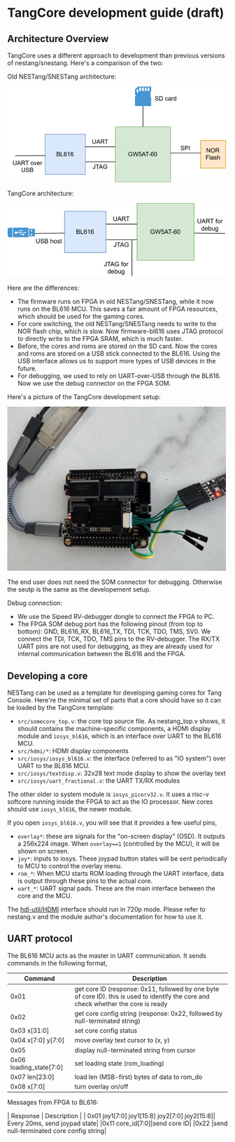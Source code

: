 # TangCore development guide (draft)

## Architecture Overview

TangCore uses a different approach to development than previous versions of nestang/snestang. Here's a comparison of the two:

Old NESTang/SNESTang architecture:

<img src="snestang.drawio.svg" width="500"/>

TangCore architecture:

<img src="tangcores.drawio.svg" width="500"/>

Here are the differences:
* The firmware runs on FPGA in old NESTang/SNESTang, while it now runs on the BL616 MCU. This saves a fair amount of FPGA resources, which should be used for the gaming cores.
* For core switching, the old NESTang/SNESTang needs to write to the NOR flash chip, which is slow. Now firmware-bl616 uses JTAG protocol to directly write to the FPGA SRAM, which is much faster.
* Before, the cores and roms are stored on the SD card. Now the cores and roms are stored on a USB stick connected to the BL616. Using the USB interface allows us to support more types of USB devices in the future.
* For debugging, we used to rely on UART-over-USB through the BL616. Now we use the debug connector on the FPGA SOM.

Here's a picture of the TangCore development setup:

<img src="tangcores-dev-setup.jpg" width="500"/>

The end user does not need the SOM connector for debugging. Otherwise the seutp is the same as the developement setup.

Debug connection:
* We use the Sipeed RV-debugger dongle to connect the FPGA to PC.
* The FPGA SOM debug port has the following pinout (from top to bottom): GND, BL616_RX, BL616_TX, TDI, TCK, TDO, TMS, 5V0. We connect the TDI, TCK, TDO, TMS pins to the RV-debugger. The RX/TX UART pins are not used for debugging, as they are already used for internal communication between the BL616 and the FPGA.

## Developing a core

NESTang can be used as a template for developing gaming cores for Tang Console. Here're the minimal set of parts that a core should have so it can be loaded by the TangCore template:

* `src/somecore_top.v`: the core top source file. As nestang_top.v shows, it should contains the machine-specific components, a HDMI display module and `iosys_bl616`, which is an interface over UART to the BL616 MCU.
* `src/hdmi/*`: HDMI display components
* `src/iosys/iosys_bl616.v`: the interface (referred to as "IO system") over UART to the BL616 MCU.
* `src/iosys/textdisp.v`: 32x28 text mode display to show the overlay text
* `src/iosys/uart_fractional.v`: the UART TX/RX modules

The other older io system module is `iosys_picorv32.v`. It uses a risc-v softcore running inside the FPGA to act as the IO processor. New cores should use `iosys_bl616`, the newer module.

If you open `iosys_bl616.v`, you will see that it provides a few useful pins,
* `overlay*`: these are signals for the "on-screen display" (OSD). It outputs a 256x224 image. When `overlay==1` (controlled by the MCU), it will be shown on screen.
* `joy*`: inputs to iosys. These joypad button states will be sent periodically to MCU to control the overlay menu.
* `rom_*`: When MCU starts ROM loading through the UART interface, data is output through these pins to the actual core.
* `uart_*`: UART signal pads. These are the main interface between the core and the MCU.

The [hdl-util/HDMI](https://github.com/hdl-util/hdmi) interface should run in 720p mode. Please refer to nestang.v and the module author's documentation for how to use it.

## UART protocol

The BL616 MCU acts as the master in UART communication. It sends commands in the following format,

| Command | Description |
|-----|-----|
| 0x01|get core ID (response: 0x11, followed by one byte of core ID). this is used to identify the core and check whether the core is ready|
|0x02|get core config string (response: 0x22, followed by null-terminated string)|
|0x03 x[31:0]|set core config status|
|0x04 x[7:0] y[7:0]|move overlay text cursor to (x, y)|
|0x05 <string>|display null-terminated string from cursor|
|0x06 loading_state[7:0]|set loading state (rom_loading)|
|0x07 len[23:0] <data>|load len (MSB-first) bytes of data to rom_do|
|0x08 x[7:0]|turn overlay on/off|

Messages from FPGA to BL616:

| Response | Description |
| 0x01 joy1[7:0] joy1[15:8] joy2[7:0] joy2[15:8]|     Every 20ms, send joypad state|
|0x11 core_id[7:0]|send core ID|
|0x22 <string>|send null-terminated core config string|
